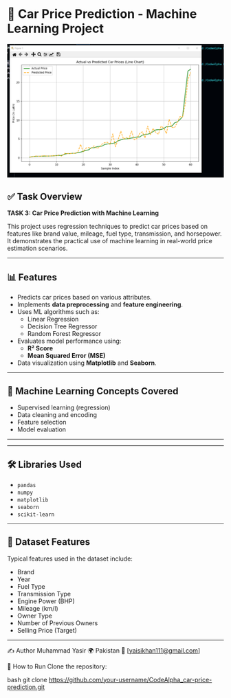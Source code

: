 # 🚗 Car Price Prediction - Machine Learning Project

![Car Price Prediction Screenshot](car.PNG)

## ✅ Task Overview

**TASK 3: Car Price Prediction with Machine Learning**

This project uses regression techniques to predict car prices based on features like brand value, mileage, fuel type, transmission, and horsepower. It demonstrates the practical use of machine learning in real-world price estimation scenarios.

---

## 📊 Features

- Predicts car prices based on various attributes.
- Implements **data preprocessing** and **feature engineering**.
- Uses ML algorithms such as:
  - Linear Regression
  - Decision Tree Regressor
  - Random Forest Regressor
- Evaluates model performance using:
  - **R² Score**
  - **Mean Squared Error (MSE)**
- Data visualization using **Matplotlib** and **Seaborn**.

---

## 🧠 Machine Learning Concepts Covered

- Supervised learning (regression)
- Data cleaning and encoding
- Feature selection
- Model evaluation

---

---

## 🛠️ Libraries Used

- `pandas`
- `numpy`
- `matplotlib`
- `seaborn`
- `scikit-learn`

---

## 🔎 Dataset Features

Typical features used in the dataset include:

- Brand
- Year
- Fuel Type
- Transmission Type
- Engine Power (BHP)
- Mileage (km/l)
- Owner Type
- Number of Previous Owners
- Selling Price (Target)

---

✍️ Author
Muhammad Yasir
🌍 Pakistan
📧 [yaisikhan111@gmail.com]


📌 How to Run
Clone the repository:

bash
git clone https://github.com/your-username/CodeAlpha_car-price-prediction.git

